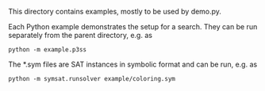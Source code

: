 This directory contains examples, mostly to be used by demo.py. 

Each Python example demonstrates the setup for a search. They can be run separately from the parent directory,
e.g. as

`python -m example.p3ss`

The *.sym files are SAT instances in symbolic format and can be run, e.g. as

`python -m symsat.runsolver example/coloring.sym`

